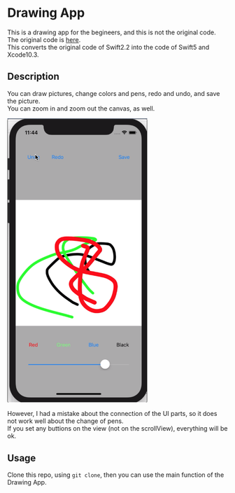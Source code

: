 # Drawing App  
This is a drawing app for the begineers, and this is not the original code.  
The original code is [here](https://github.com/anthrgrnwrld/drawWithExpand/tree/66fafc321ba11a57a8560a4149579dd6d8b25985).  
This converts the original code of Swift2.2 into the code of Swift5 and Xcode10.3.  
  
## Description  
You can draw pictures, change colors and pens, redo and undo, and save the picture.  
You can zoom in and zoom out the canvas, as well.  
  
  
<img src="https://github.com/shu26/Drawing/blob/master/resultImage.png" width="320px">  
  
  
However, I had a mistake about the connection of the UI parts, so it does not work well about the change of pens.  
If you set any buttions on the view (not on the scrollView), everything will be ok.  
  
## Usage  
Clone this repo, using `git clone`, then you can use the main function of the Drawing App.  


